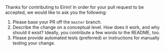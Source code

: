 Thanks for contributing to Eirini! In order for your pull request to be accepted, we would like to ask you the following:

1. Please base your PR off the `master` branch.
1. Describe the change on a conceptual level. How does it work, and why should it exist? Ideally, you contribute a few words to the README, too.
1. Please provide automated tests (preferred) or instructions for manually testing your change.

